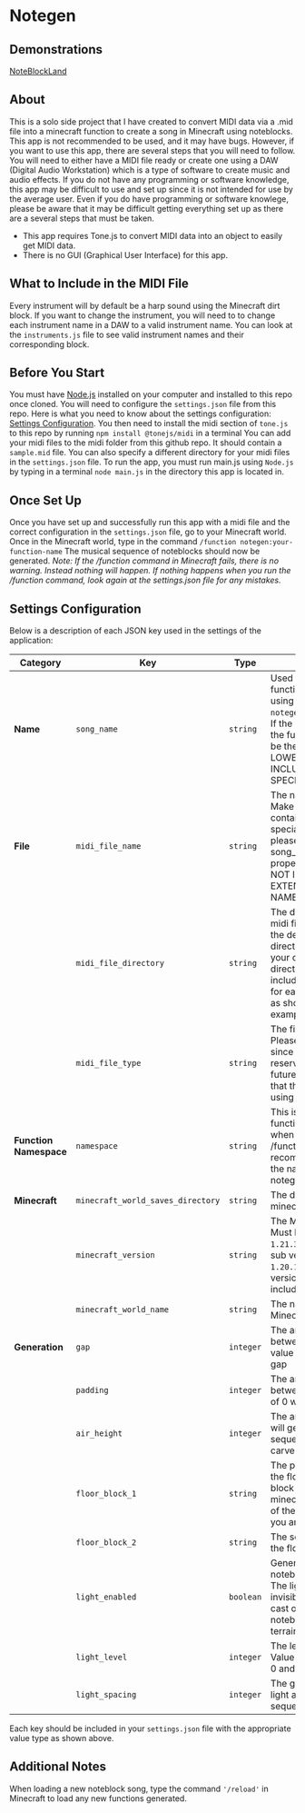 # Notegen

## Demonstrations

[NoteBlockLand](https://www.youtube.com/@NoteBlockLand)

## About

This is a solo side project that I have created to convert MIDI data via a .mid file into a minecraft function to create a song in Minecraft using noteblocks.
This app is not recommended to be used, and it may have bugs. However, if you want to use this app, there are several steps that you will need to follow. You will need to either have a MIDI file ready or create one using a DAW (Digital Audio Workstation) which is a type of software to create music and audio effects.
If you do not have any programming or software knowledge, this app may be difficult to use and set up since it is not intended for use by the average user. Even if you do have programming or software knowlege, please be aware that it may be difficult getting everything set up as there are a several steps that must be taken.

- This app requires Tone.js to convert MIDI data into an object to easily get MIDI data.
- There is no GUI (Graphical User Interface) for this app.


## What to Include in the MIDI File

Every instrument will by default be a harp sound using the Minecraft dirt block. 
If you want to change the instrument, you will need to to change each instrument name in a DAW to a valid instrument name. 
You can look at the `instruments.js` file to see valid instrument names and their corresponding block.


## Before You Start

You must have [Node.js](https://nodejs.org/) installed on your computer and installed to this repo once cloned.
You will need to configure the `settings.json` file from this repo. Here is what you need to know about the settings configuration: [Settings Configuration](#settings-configuration).
You then need to install the midi section of `tone.js` to this repo by running `npm install @tonejs/midi` in a terminal
You can add your midi files to the midi folder from this github repo. It should contain a `sample.mid` file. You can also specify a different directory for your midi files in the `settings.json` file.
To run the app, you must run main.js using `Node.js` by typing in a terminal `node main.js` in the directory this app is located in.


## Once Set Up

Once you have set up and successfully run this app with a midi file and the correct configuration in the `settings.json` file, go to your Minecraft world. 
Once in the Minecraft world, type in the command `/function notegen:your-function-name`
The musical sequence of noteblocks should now be generated.
*Note: If the /function command in Minecraft fails, there is no warning. Instead nothing will happen. If nothing happens when you run the /function command, look again at the settings.json file for any mistakes.* 


## Settings Configuration

Below is a description of each JSON key used in the settings of the application:

| Category             | Key           | Type       | Description                                                                                           | Example Value            |
|----------------------|---------------|------------|-------------------------------------------------------------------------------------------------------|--------------------------|
| **Name**   | `song_name`  | `string`    | Used to determine the function name when using `/function notegen:SONG_NAME_HERE`. If the string is empty, the function name will be the song name in LOWERCASE. DO NOT INCLUDE SPACES OR SPECIAL CHARACTERS.           | `"MySongName"` |
| **File**    | `midi_file_name` | `string` | The name of the file. Make sure the file contains spaces or special characters, please set the song_name with its proper settings. DO NOT INCLUDE THE FILE EXTENTION IN THE FILE NAME.   | `"my-file-name"`                 |
|                      | `midi_file_directory`   | `string` | The directory for the midi file. You can use the default './midi' directory, or specify your own desired directory. Be sure to to include 2 backslashes for each sub-directory as shown in the example. | `C:\\your-folder` |
|                      | `midi_file_type` | `string` | The file extension. Please leave as .mid since this setting is reserved for possible future use. Make sure that the file you are using is a .mid file. | `.mid` |
| **Function Namespace** | `namespace`   | `string` | This is used for you function namespace when using the /function command. It is recommended to leave the namespace as notegen | `"notegen"` |
| **Minecraft** | `minecraft_world_saves_directory`   | `string` | The directory of your minecaft world saves | `"C:\\Users\\YOUR_USER_HERE\\AppData\\Roaming\\.minecraft\\saves"` |
| | `minecraft_version` | `string` | The Minecraft version. Must be between `1.13` - `1.21.3`. Please include sub versions such as `1.20.1`. Non sub versions should not include the extra `'.'` | `"1.21.3"` |
| | `minecraft_world_name` | `string` | The name of the Minecraft world. | `"WorldName"` |
| **Generation** | `gap`   | `integer` | The amount of blocks between each note. A value of 0 will have no gap | `0` |
| | `padding` | `integer` | The amount of blocks between chord. A value of 0 will have no gap | `0` |
| | `air_height` | `integer` | The amount of air that will generate above the sequence. Used to carve into terrain. | `20` |
| | `floor_block_1` | `string` | The primary block of the floor. Be sure the block matches the minecraft block id name of the Minecraft version you are using. | `"light_blue_concrete"` |
| | `floor_block_2` | `string` | The secondary block of the floor. | `"sea_lantern"` |
| | `light_enabled` | `boolean` | Generate light above noteblock sequence. The light source will be invisible, but light will cast onto the noteblocks and other terrain. | `true` |
| | `light_level` | `integer` | The level of the light. Value must be between 0 and 15 | `12` |
| | `light_spacing` | `integer` | The gap between each light above the sequence. | `5` |

Each key should be included in your `settings.json` file with the appropriate value type as shown above.


## Additional Notes

When loading a new noteblock song, type the command `'/reload'` in Minecraft to load any new functions generated.
